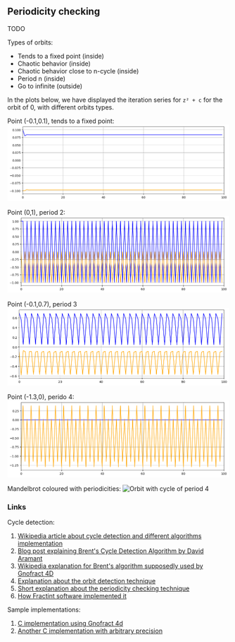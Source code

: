 ## Periodicity checking

TODO

Types of orbits:
* Tends to a fixed point (inside)
* Chaotic behavior (inside)
* Chaotic behavior close to n-cycle (inside)
* Period n (inside)
* Go to infinite (outside)
           
In the plots below, we have displayed the iteration series for `z² + c` for the orbit of 0, with different orbits types.
           
Point (-0.1,0.1), tends to a fixed point:           
![Orbit tends to a fixed point](img/orbit-period-1.png)

Point (0,1), period 2:  
![Orbit with cycle of period 2](img/orbit-period-2.png)

Point (-0.1,0.7), period 3  
![Orbit with cycle of period 3](img/orbit-period-3.png)

Point (-1.3,0), perido 4:  
![Orbit with cycle of period 4](img/orbit-period-4.png)

Mandelbrot coloured with periodicities:
![Orbit with cycle of period 4](img/mandelbrot-set–periodicities-coloured.png)

### Links

Cycle detection:

1. [Wikipedia article about cycle detection and different algorithms implementation](https://en.wikipedia.org/wiki/Cycle_detection)
2. [Blog post explaining Brent's Cycle Detection Algorithm by David Aramant](https://davidaramant.github.io/post/brents-cycle-detection-algorithm)
3. [Wikipedia explanation for Brent's algorithm supposedly used by Gnofract 4D](https://en.wikipedia.org/wiki/Cycle_detection#Brent.27s_algorithm)
4. [Explanation about the orbit detection technique](https://mrob.com/pub/muency/orbitdetection.html)
5. [Short explanation about the periodicity checking technique](https://en.wikipedia.org/wiki/Talk:Mandelbrot_set#Periodicity_checking)
6. [How Fractint software implemented it](https://web.archive.org/web/20150220012221/http://www.reocities.com/CapeCanaveral/5003/mandel.htm)

Sample implementations:

1. [C implementation using Gnofract 4d](https://github.com/HyveInnovate/gnofract4d/blob/master/examples/cpp/custom_mandelbrot_formula.c#L356-L389)
2. [Another C implementation with arbitrary precision](https://github.com/josch/mandelbrot/blob/master/mandel_mpfr.c#L109-L133)
